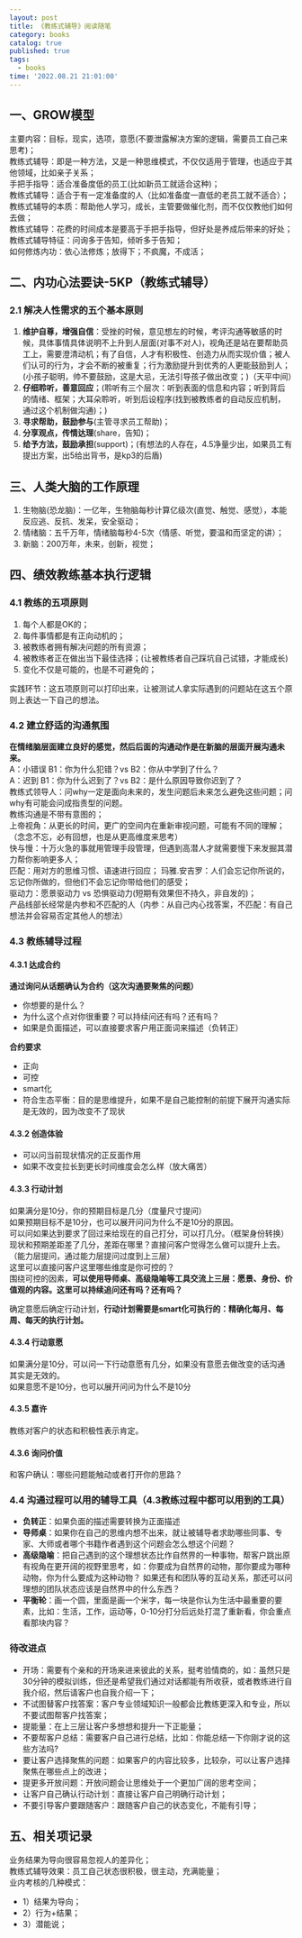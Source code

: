 ```yaml
---
layout: post
title: 《教练式辅导》阅读随笔
category: books
catalog: true
published: true
tags:
  - books
time: '2022.08.21 21:01:00'
---
```

## 一、GROW模型
主要内容：目标，现实，选项，意愿(不要泄露解决方案的逻辑，需要员工自己来思考)；  
教练式辅导：即是一种方法，又是一种思维模式，不仅仅适用于管理，也适应于其他领域，比如亲子关系；  
手把手指导：适合准备度低的员工(比如新员工就适合这种)；  
教练式辅导：适合于有一定准备度的人（比如准备度一直低的老员工就不适合）；  
教练式辅导的本质：帮助他人学习，成长，主管要做催化剂，而不仅仅教他们如何去做；  
教练式辅导：花费的时间成本是要高于手把手指导，但好处是养成后带来的好处；  
教练式辅导特征：问询多于告知，倾听多于告知；  
如何修炼内功：依心法修炼；放得下；不疯魔，不成活； 

## 二、内功心法要诀-5KP（教练式辅导）
### 2.1 解决人性需求的五个基本原则 
1. **维护自尊，增强自信**：受挫的时候，意见想左的时候，考评沟通等敏感的时候，具体事情具体说明不上升到人层面(对事不对人)，视角还是站在要帮助员工上，需要澄清动机；有了自信，人才有积极性、创造力从而实现价值；被人们认可的行为，才会不断的被重复；行为激励提升到优秀的人更能鼓励到人；(小孩子聪明，帅不要鼓励，这是大忌，无法引导孩子做出改变；)（天平中间）  
2. **仔细聆听，善意回应**；(聆听有三个层次：听到表面的信息和内容；听到背后的情绪、框架；大耳朵聆听，听到后设程序(找到被教练者的自动反应机制，通过这个机制做沟通)；)   
3. **寻求帮助，鼓励参与**(主管寻求员工帮助)；  
4. **分享观点，传情达理**(share，告知)；  
5. **给予方法，鼓励承担**(support)；(有想法的人存在，4.5净量少出，如果员工有提出方案，出5给出背书，是kp3的后盾)    

## 三、人类大脑的工作原理
1. 生物脑(恐龙脑)：一亿年，生物脑每秒计算亿级次(直觉、触觉、感觉），本能反应逃、反抗、发呆，安全驱动；
2. 情绪脑：五千万年，情绪脑每秒4-5次（情感、听觉，要温和而坚定的讲）；
3. 新脑：200万年，未来，创新，视觉；  

## 四、绩效教练基本执行逻辑
### 4.1 教练的五项原则
1. 每个人都是OK的；
2. 每件事情都是有正向动机的；
3. 被教练者拥有解决问题的所有资源；
4. 被教练者正在做出当下最佳选择；(让被教练者自己踩坑自己试错，才能成长)
5. 变化不仅是可能的，也是不可避免的；

实践环节：这五项原则可以打印出来，让被测试人拿实际遇到的问题站在这五个原则上表达一下自己的想法。

### 4.2 建立舒适的沟通氛围
**在情绪脑层面建立良好的感觉，然后后面的沟通动作是在新脑的层面开展沟通未来。**  
A：小错误 B1：你为什么犯错？vs B2：你从中学到了什么？  
A：迟到 B1：你为什么迟到了？vs B2：是什么原因导致你迟到了？  
教练式领导人：问why一定是面向未来的，发生问题后未来怎么避免这些问题；问why有可能会问成指责型的问题。  
教练沟通是不带有意图的；   
上帝视角：从更长的时间，更广的空间内在重新审视问题，可能有不同的理解；（念念不忘，必有回想，也是从更高维度来思考）   
快与慢：十万火急的事就用管理手段管理，但遇到高潜人才就需要慢下来发掘其潜力帮你影响更多人；   
匹配：用对方的思维习惯、语速进行回应；
玛雅.安吉罗：人们会忘记你所说的，忘记你所做的，但他们不会忘记你带给他们的感受；      
驱动力：愿景驱动力 vs 恐惧驱动力(短期有效果但不持久，非自发的)；   
产品线部长经常是内参和不匹配的人（内参：从自己内心找答案，不匹配：有自己想法并会容易否定其他人的想法）

### 4.3 教练辅导过程
#### 4.3.1 达成合约
**通过询问从话题确认为合约（这次沟通要聚焦的问题）**  
- 你想要的是什么？
- 为什么这个点对你很重要？可以持续问还有吗？还有吗？
- 如果是负面描述，可以直接要求客户用正面词来描述（负转正）

**合约要求**
- 正向  
- 可控  
- smart化  
- 符合生态平衡：目的是思维提升，如果不是自己能控制的前提下展开沟通实际是无效的，因为改变不了现状  

#### 4.3.2 创造体验
- 可以问当前现状情况的正反面作用  
- 如果不改变拉长到更长时间维度会怎么样（放大痛苦）  

#### 4.3.3 行动计划
如果满分是10分，你的预期目标是几分（度量尺寸提问）  
如果预期目标不是10分，也可以展开问问为什么不是10分的原因。  
可以问如果达到要求了回过来给现在的自己打分，可以打几分。（框架身份转换）  
现状和预期差距差了几分，差距在哪里？直接问客户觉得怎么做可以提升上去。（能力层提问，通过能力层提问过度到上三层）    
这里可以直接问客户这里哪些维度是你可控的？  
围绕可控的因素，**可以使用导师桌、高级隐喻等工具交流上三层：愿景、身份、价值观的内容。这里可以持续追问还有吗？还有吗？**   

确定意愿后确定行动计划，**行动计划需要是smart化可执行的：精确化每月、每周、每天的执行计划。**

#### 4.3.4 行动意愿
如果满分是10分，可以问一下行动意愿有几分，如果没有意愿去做改变的话沟通其实是无效的。  
如果意愿不是10分，也可以展开问问为什么不是10分  

#### 4.3.5 嘉许
教练对客户的状态和积极性表示肯定。  

#### 4.3.6 询问价值
和客户确认：哪些问题能触动或者打开你的思路？  

### 4.4 沟通过程可以用的辅导工具（4.3教练过程中都可以用到的工具）
- **负转正**：如果负面的描述需要转换为正面描述  
- **导师桌**：如果你在自己的思维内想不出来，就让被辅导者求助哪些同事、专家、大师或者哪个书籍作者遇到这个问题会怎么想这个问题？ 
- **高级隐喻**：把自己遇到的这个理想状态比作自然界的一种事物，帮客户跳出原有视角在更开阔的视野里思考，如：你要成为自然界的动物，那你要成为哪种动物，你为什么要成为这种动物？ 如果还有和团队等的互动关系，那还可以问理想的团队状态应该是自然界中的什么东西？
- **平衡轮**：画一个圆，里面是画一个米字，每一块是你认为生活中最重要的要素，比如：生活，工作，运动等，0-10分打分后远处打混了重新看，你会重点看那块内容？

### 待改进点
- 开场：需要有个亲和的开场来进来彼此的关系，挺考验情商的，如：虽然只是30分钟的模拟训练，但还是希望我们通过对话都能有所收获，或者教练进行自我介绍，然后请客户也自我介绍一下；
- 不试图替客户找答案：客户专业领域知识一般都会比教练更深入和专业，所以不要试图帮客户找答案；
- 提能量：在上三层让客户多想想和提升一下正能量；
- 不要帮客户总结：需要客户自己进行总结，比如：你能总结一下你刚才说的这些方法吗?
- 要让客户选择聚焦的问题：如果客户的内容比较多，比较杂，可以让客户选择聚焦在哪些点上的改进；
- 提更多开放问题：开放问题会让思维处于一个更加广阔的思考空间；
- 让客户自己确认行动计划：直接让客户自己明确行动计划；
- 不要引导客户要跟随客户：跟随客户自己的状态变化，不能有引导；

## 五、相关项记录
业务结果为导向很容易忽视人的差异化；  
教练式辅导效果：员工自己状态很积极，很主动，充满能量；   
业内考核的几种模式：
- 1）结果为导向；
- 2）行为+结果；
- 3）潜能说；
